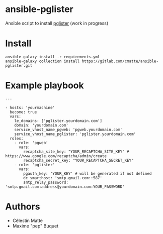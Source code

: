 # ansible-pglister

Ansible script to install [pglister](https://gitlab.com/pglister/pglister) (work in progress)

# Install

```
ansible-galaxy install -r requirements.yml
ansible-galaxy collection install https://gitlab.com/cmatte/ansible-pglister.git
```

# Example playbook

```
---

- hosts: 'yourmachine'
  become: true
  vars:
    le_domains: ['pglister.yourdomain.com']
    domain: 'yourdomain.com'
    service_vhost_name_pgweb: 'pgweb.yourdomain.com'
    service_vhost_name_pglister: 'pglister.yourdomain.com'
  roles:
    - role: 'pgweb'
      vars:
        recaptcha_site_key: "YOUR_RECAPTCHA_SITE_KEY" # https://www.google.com/recaptcha/admin/create
        recaptcha_secret_key: "YOUR_RECAPTCHA_SECRET_KEY"
    - role: 'pglister'
      vars:
        pgauth_key: 'YOUR_KEY' # will be generated if not defined
        dc_smarthost: 'smtp.gmail.com::587'
        smtp_relay_password: 'smtp.gmail.com:address@yourdomain.com:YOUR_PASSWORD'
```

# Authors

- Célestin Matte
- Maxime "pep" Buquet
